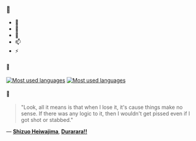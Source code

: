 ### 👋

- 🔭
- 🌱
- 💬
- 📫
- ⚡

#### 🧏

[![Most used languages](https://github-readme-stats-aynah.vercel.app/api/top-langs/?username=aynh&theme=solarized-dark&langs_count=6&layout=compact&hide_title=true)](https://github.com/anuraghazra/github-readme-stats#gh-dark-mode-only)
[![Most used languages](https://github-readme-stats-aynah.vercel.app/api/top-langs/?username=aynh&theme=solarized-light&langs_count=6&layout=compact&hide_title=true)](https://github.com/anuraghazra/github-readme-stats#gh-light-mode-only)

#### 💬

> "Look, all it means is that when I lose it, it's cause things make no sense.  If there was any logic to it, then I wouldn't get pissed even if I got shot or stabbed."

&mdash; [**Shizuo Heiwajima**](https://myanimelist.net/character.php?q=Shizuo%20Heiwajima&cat=character), [**Durarara!!**](https://myanimelist.net/search/all?q=Durarara!!&cat=all)
